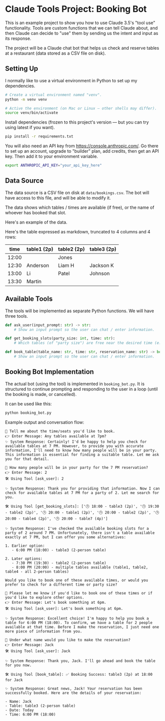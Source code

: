 # Claude Tools Project: Booking Bot

This is an example project to show you how to use Claude 3.5's "tool use" functionality. Tools are custom functions that we can tell Claude about, and then Claude can decide to "use" them by sending us the intent and input as its response.

The project will be a Claude chat bot that helps us check and reserve tables at a restaurant (data stored as a CSV file on disk).

## Setting Up

I normally like to use a virtual environment in Python to set up my dependencies.

```sh
# Create a virtual environment named "venv".
python -m venv venv

# Active the environment (on Mac or Linux — other shells may differ).
source venv/bin/activate
```

Install dependencies (frozen to this project's version — but you can try using latest if you want).

```sh
pip install -r requirements.txt
```

You will also need an API key from https://console.anthropic.com/. Go there to set up an account, upgrade to "builder" plan, add credits, then get an API key. Then add it to your environment variable.

```sh
export ANTHROPIC_API_KEY="your_api_key_here"
```

## Data Source

The data source is a CSV file on disk at `data/bookings.csv`. The bot will have access to this file, and will be able to modify it.

The data shows which tables / times are available (if free), or the name of whoever has booked that slot.

Here's an example of the data.

Here's the table expressed as markdown, truncated to 4 columns and 4 rows:

| time  | table1 (2p) | table2 (2p) | table3 (2p) |
| ----- | ----------- | ----------- | ----------- |
| 12:00 |             | Jones       |             |
| 12:30 | Anderson    | Liam H      | Jackson K   |
| 13:00 | Li          | Patel       | Johnson     |
| 13:30 | Martin      |             |             |

## Available Tools

The tools will be implemented as separate Python functions. We will have three tools.

```python
def ask_user(input_prompt: str) -> str:
    # Show an input prompt so the user can chat / enter information.
```

```python
def get_booking_slots(party_size: int, time: str):
    # Which tables (of "party size") are free near the desired time (e.g. 9:30)?
```

```python
def book_table(table_name: str, time: str, reservation_name: str) -> bool:
    # Show an input prompt so the user can chat / enter information.
```

## Booking Bot Implementation

The actual bot (using the tool) is implemented in `booking_bot.py`. It is structured to continue prompting and responding to the user in a loop (until the booking is made, or cancelled).

It can be used like this:

```sh
python booking_bot.py
```

Example output and conversation flow:

```
💬 Tell me about the time/seats you'd like to book.
👉 Enter Message: Any tables available at 7pm?
✨ System Response: Certainly! I'd be happy to help you check for available tables at 7 PM. However, to provide you with accurate information, I'll need to know how many people will be in your party. This information is essential for finding a suitable table. Let me ask you for that detail.

💬 How many people will be in your party for the 7 PM reservation?
👉 Enter Message: 2
🛠️ Using Tool [ask_user]: 2

✨ System Response: Thank you for providing that information. Now I can check for available tables at 7 PM for a party of 2. Let me search for you.

🛠️ Using Tool [get_booking_slots]: ['🕒 18:00 - table3 (2p)', '🕒 19:30 - table2 (2p)', '🕒 20:00 - table1 (2p)', '🕒 20:00 - table2 (2p)', '🕒 20:00 - table4 (2p)', '🕒 20:00 - table7 (4p)']

✨ System Response: I've checked the available booking slots for a party of 2 around 7 PM. Unfortunately, there isn't a table available exactly at 7 PM, but I can offer you some alternatives:

1. Earlier option:
   - 6:00 PM (18:00) - table3 (2-person table)

2. Later options:
   - 7:30 PM (19:30) - table2 (2-person table)
   - 8:00 PM (20:00) - multiple tables available (table1, table2, table4 - all 2-person tables)

Would you like to book one of these available times, or would you prefer to check for a different time or party size?

💬 Please let me know if you'd like to book one of these times or if you'd like to explore other options.
👉 Enter Message: Let's book something at 6pm.
🛠️ Using Tool [ask_user]: Let's book something at 6pm.

✨ System Response: Excellent choice! I'm happy to help you book a table for 6:00 PM (18:00). To confirm, we have a table for 2 people available at that time. Before I make the reservation, I just need one more piece of information from you.

💬 Under what name would you like to make the reservation?
👉 Enter Message: Jack
🛠️ Using Tool [ask_user]: Jack

✨ System Response: Thank you, Jack. I'll go ahead and book the table for you now.

🛠️ Using Tool [book_table]: ✅ Booking Success: table3 (2p) at 18:00 for Jack

✨ System Response: Great news, Jack! Your reservation has been successfully booked. Here are the details of your reservation:

- Name: Jack
- Table: table3 (2-person table)
- Date: Today
- Time: 6:00 PM (18:00)
```
